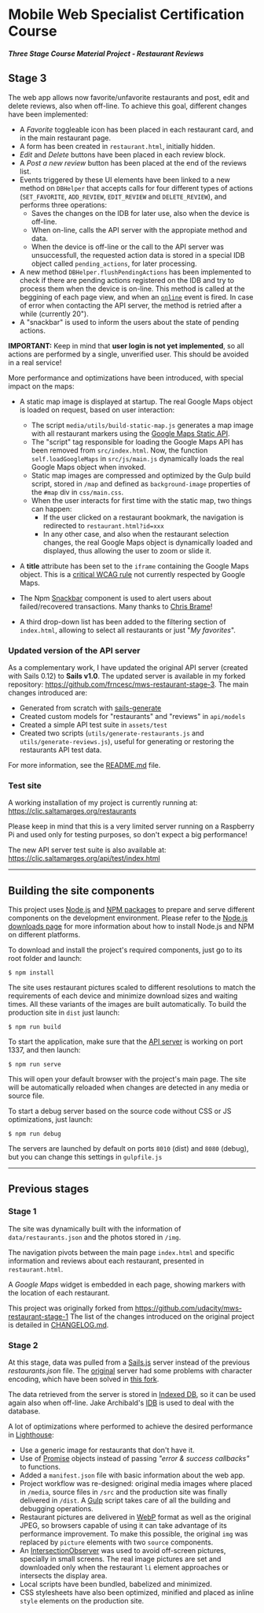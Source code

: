 # Mobile Web Specialist Certification Course

#### _Three Stage Course Material Project - Restaurant Reviews_

## Stage 3

The web app allows now favorite/unfavorite restaurants and post, edit and delete reviews, also when off-line. To achieve this goal, different changes have been implemented:

- A _Favorite_ toggleable icon has been placed in each restaurant card, and in the main restaurant page.
- A form has been created in `restaurant.html`, initially hidden.
- _Edit_ and _Delete_ buttons have been placed in each review block.
- A _Post a new review_ button has been placed at the end of the reviews list.
- Events triggered by these UI elements have been linked to a new method on `DBHelper` that accepts calls for four different types of actions (`SET_FAVORITE`, `ADD_REVIEW`, `EDIT_REVIEW` and `DELETE_REVIEW`), and performs three operations:
  - Saves the changes on the IDB for later use, also when the device is off-line.
  - When on-line, calls the API server with the appropiate method and data.
  - When the device is off-line or the call to the API server was unsuccessfull, the requested action data is stored in a special IDB object called `pending_actions`, for later processing.
- A new method `DBHelper.flushPendingActions` has been implemented to check if there are pending actions registered on the IDB and try to process them when the device is on-line. This method is called at the beggining of each page view, and when an [`online`](https://developer.mozilla.org/en-US/docs/Web/API/NavigatorOnLine/Online_and_offline_events) event is fired. In case of error when contacting the API server, the method is retried after a while (currently 20").
- A "snackbar" is used to inform the users about the state of pending actions.

__IMPORTANT:__ Keep in mind that __user login is not yet implemented__, so all actions are performed by a single, unverified user. This should be avoided in a real service!

More performance and optimizations have been introduced, with special impact on the maps:

- A static map image is displayed at startup. The real Google Maps object is loaded on request, based on user interaction:
  - The script `media/utils/build-static-map.js` generates a map image with all restaurant markers using the [Google Maps Static API](https://developers.google.com/maps/documentation/maps-static/intro).
  - The "script" tag responsible for loading the Google Maps API has been removed from `src/index.html`. Now, the function `self.loadGoogleMaps` in `src/js/main.js` dynamically loads the real Google Maps object when invoked.
  - Static map images are compressed and optimized by the Gulp build script, stored in `/map` and defined as `background-image` properties of the `#map` div in `css/main.css`.
  - When the user interacts for first time with the static map, two things can happen:
    - If the user clicked on a restaurant bookmark, the navigation is redirected to `restaurant.html?id=xxx`
    - In any other case, and also when the restaurant selection changes, the real Google Maps object is dynamically loaded and displayed, thus allowing the user to zoom or slide it.

- A __title__ attribute has been set to the `iframe` containing the Google Maps object. This is a [critical WCAG rule](https://dequeuniversity.com/rules/axe/2.2/frame-title?application=lighthouse) not currently respected by Google Maps.

- The Npm [Snackbar](https://www.polonel.com/snackbar/) component is used to alert users about failed/recovered transactions. Many thanks to [Chris Brame](https://www.polonel.com/)!

- A third drop-down list has been added to the filtering section of `index.html`, allowing to select all restaurants or just "_My favorites_".

### Updated version of the API server

As a complementary work, I have updated the original API server (created with Sails 0.12) to __Sails v1.0__. The updated server is available in my forked repository: https://github.com/frncesc/mws-restaurant-stage-3. The main changes introduced are:
- Generated from scratch with [sails-generate](https://github.com/balderdashy/sails-generate)
- Created custom models for "restaurants" and "reviews" in `api/models`
- Created a simple API test suite in `assets/test`
- Created two scripts (`utils/generate-restaurants.js` and `utils/generate-reviews.js`), useful for generating or restoring the restaurants API test data.

For more information, see the [README.md](https://github.com/frncesc/mws-restaurant-stage-3/blob/devel/README.md) file.

### Test site
A working installation of my project is currently running at:
https://clic.saltamarges.org/restaurants

Please keep in mind that this is a very limited server running on a Raspberry Pi and used only for testing purposes, so don't expect a big performance!

The new API server test suite is also available at:
https://clic.saltamarges.org/api/test/index.html

---

## Building the site components

This project uses [Node.js](https://nodejs.org) and [NPM packages](https://www.npmjs.com/) to prepare and serve different components on the development environment. Please refer to the [Node.js downloads page](https://nodejs.org/en/download/) for more information about how to install Node.js and NPM on different platforms.

To download and install the project's required components, just go to its root folder and launch:

```
$ npm install
```

The site uses restaurant pictures scaled to different resolutions to match the requirements of each device and minimize download sizes and waiting times. All these variants of the images are built automatically. To build the production site in `dist` just launch:

```
$ npm run build
```

To start the application, make sure that the [API server](https://github.com/udacity/mws-restaurant-stage-2) is working on port 1337, and then launch:

```
$ npm run serve
```

This will open your default browser with the project's main page. The site will be automatically reloaded when changes are detected in any media or source file.

To start a debug server based on the source code without CSS or JS optimizations, just launch:

```
$ npm run debug
```

The servers are launched by default on ports `8010` (dist) and `8080` (debug), but you can change this settings in `gulpfile.js`

---

## Previous stages

### Stage 1

The site was dynamically built with the information of `data/restaurants.json` and the photos stored in `/img`.

The navigation pivots between the main page `index.html` and specific information and reviews about each restaurant, presented in `restaurant.html`.

A _Google Maps_ widget is embedded in each page, showing markers with the location of each restaurant.

This project was originally forked from https://github.com/udacity/mws-restaurant-stage-1
The list of the changes introduced on the original project is detailed in [CHANGELOG.md](https://github.com/frncesc/mws-restaurant-stage-1/blob/master/CHANGELOG.md).

### Stage 2

At this stage, data was pulled from a [Sails.js](https://sailsjs.com/) server instead of the previous _restaurants.json_ file. The [original](https://github.com/udacity/mws-restaurant-stage-2) server had some problems with character encoding, which have been solved in [this fork](https://github.com/frncesc/mws-restaurant-stage-2).

The data retrieved from the server is stored in [Indexed DB](https://developer.mozilla.org/en-US/docs/Web/API/IndexedDB_API), so it can be used again also when off-line. Jake Archibald's [IDB](https://github.com/jakearchibald/idb) is used to deal with the database.

A lot of optimizations where performed to achieve the desired performance in [Lighthouse](https://developers.google.com/web/tools/lighthouse/):

- Use a generic image for restaurants that don't have it.
- Use of [Promise](https://developer.mozilla.org/en-US/docs/Web/JavaScript/Reference/Global_Objects/Promise) objects instead of passing _"error & success callbacks"_ to functions.
- Added a `manifest.json` file with basic information about the web app.
- Project workflow was re-designed: original media images where placed in `/media`, source files in `/src` and the production site was finally delivered in `/dist`. A [Gulp](https://gulpjs.com/) script takes care of all the building and debugging operations.
- Restaurant pictures are delivered in [WebP](https://developers.google.com/speed/webp/) format as well as the original JPEG, so browsers capable of using it can take advantage of its performance improvement. To make this possible, the original `img` was replaced by `picture` elements with two `source` components.
- An [IntersectionObserver](https://developer.mozilla.org/en-US/docs/Web/API/Intersection_Observer_API) was used to avoid off-screen pictures, specially in small screens. The real image pictures are set and downloaded only when the restaurant `li` element approaches or intersects the display area.
- Local scripts have been bundled, babelized and minimized.
- CSS stylesheets have also been optimized, minified and placed as inline `style` elements on the production site.
